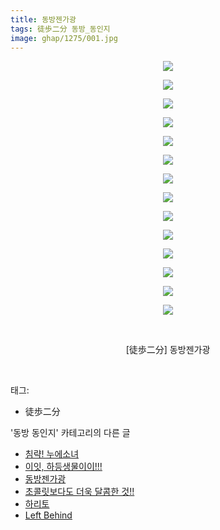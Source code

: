 ```yaml
---
title: 동방젠가광
tags: 徒歩二分 동방_동인지
image: ghap/1275/001.jpg
---
```

<div class="article">
<p style="text-align: center; clear: none; float: none;"><img src="{{ site.nasurl }}/ghap/1275/001.jpg"/></p>
<p style="text-align: center; clear: none; float: none;"><img src="{{ site.nasurl }}/ghap/1275/002.jpg"/></p>
<p style="text-align: center; clear: none; float: none;"><img src="{{ site.nasurl }}/ghap/1275/003.jpg"/></p>
<p style="text-align: center; clear: none; float: none;"><img src="{{ site.nasurl }}/ghap/1275/004.jpg"/></p>
<p style="text-align: center; clear: none; float: none;"><img src="{{ site.nasurl }}/ghap/1275/005.jpg"/></p>
<p style="text-align: center; clear: none; float: none;"><img src="{{ site.nasurl }}/ghap/1275/006.jpg"/></p>
<p style="text-align: center; clear: none; float: none;"><img src="{{ site.nasurl }}/ghap/1275/007.jpg"/></p>
<p style="text-align: center; clear: none; float: none;"><img src="{{ site.nasurl }}/ghap/1275/008.jpg"/></p>
<p style="text-align: center; clear: none; float: none;"><img src="{{ site.nasurl }}/ghap/1275/009.jpg"/></p>
<p style="text-align: center; clear: none; float: none;"><img src="{{ site.nasurl }}/ghap/1275/010.jpg"/></p>
<p style="text-align: center; clear: none; float: none;"><img src="{{ site.nasurl }}/ghap/1275/011.jpg"/></p>
<p style="text-align: center; clear: none; float: none;"><img src="{{ site.nasurl }}/ghap/1275/012.jpg"/></p>
<p style="text-align: center; clear: none; float: none;"><img src="{{ site.nasurl }}/ghap/1275/013.jpg"/></p>
<p style="text-align: center; clear: none; float: none;"><img src="{{ site.nasurl }}/ghap/1275/014.jpg"/></p>
<p style="text-align: center; clear: none; float: none;"><br/></p>
<p style="text-align: center; clear: none; float: none;">[徒歩二分] 동방젠가광</p>
<p><br/></p>
</div><div class="tagTrail">
<p>태그: </p>
<ul>
<li>徒歩二分</li>
</ul>
</div><div class="another">
<p>'동방 동인지' 카테고리의 다른 글</p>
<ul>
<li><a href="/2016-07-31-ghap_1277">침략! 누에소녀</a></li>
<li><a href="/2016-07-31-ghap_1276">이잇, 하등생물이이!!!</a></li>
<li><a href="/2016-07-31-ghap_1275">동방젠가광</a></li>
<li><a href="/2016-07-31-ghap_1273">초콜릿보다도 더욱 달콤한 것!!</a></li>
<li><a href="/2016-07-31-ghap_1272">하리토</a></li>
<li><a href="/2016-07-31-ghap_1271">Left Behind</a></li>
</ul>
</div><div class="cb_module cb_fluid">
<div class="cb_wrt cb_profile">
</div><!-- commentList close -->
</div>